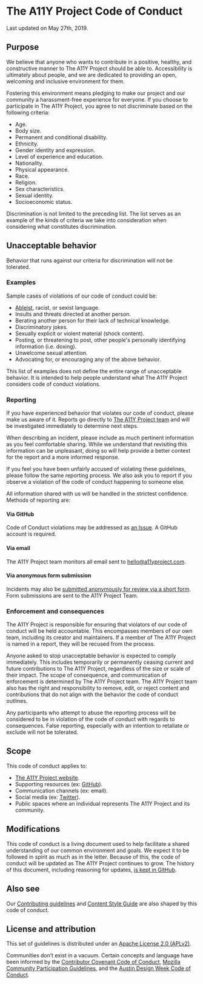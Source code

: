 # The A11Y Project Code of Conduct

Last updated on May 27th, 2019.

## Purpose

We believe that anyone who wants to contribute in a positive, healthy, and constructive manner to The A11Y Project should be able to. Accessibility is ultimately about people, and we are dedicated to providing an open, welcoming and inclusive environment for them. 

Fostering this environment means pledging to make our project and our community a harassment-free experience for everyone. If you choose to participate in The A11Y Project, you agree to not discriminate based on the following criteria: 

- Age.
- Body size.
- Permanent and conditional disability.
- Ethnicity.
- Gender identity and expression.
- Level of experience and education.
- Nationality.
- Physical appearance.
- Race.
- Religion.
- Sex characteristics.
- Sexual identity.
- Socioeconomic status.

Discrimination is not limited to the preceding list. The list serves as an example of the kinds of criteria we take into consideration when considering what constitutes discrimination.

## Unacceptable behavior

Behavior that runs against our criteria for discrimination will not be tolerated. 

### Examples

Sample cases of violations of our code of conduct could be:

- [Ableist](https://github.com/a11yproject/a11yproject.com/blob/gh-pages/CONTENT_STYLE_GUIDE.md#ableist-language), racist, or sexist language.
- Insults and threats directed at another person.
- Berating another person for their lack of technical knowledge.
- Discriminatory jokes.
- Sexually explicit or violent material (shock content).
- Posting, or threatening to post, other people's personally identifying information (i.e. doxing).
- Unwelcome sexual attention.
- Advocating for, or encouraging any of the above behavior.

This list of examples does not define the entire range of unacceptable behavior. It is intended to help people understand what The A11Y Project considers code of conduct violations.

### Reporting

If you have experienced behavior that violates our code of conduct, please make us aware of it. Reports go directly to [The A11Y Project team](https://a11yproject.com/purpose.html) and will be investigated immediately to determine next steps. 

When describing an incident, please include as much pertinent information as you feel comfortable sharing. While we understand that revisiting this information can be unpleasant, doing so will help provide a better context for the report and a more informed response.

If you feel you have been unfairly accused of violating these guidelines, please follow the same reporting process. We also ask you to report if you observe a violation of the code of conduct happening to someone else.

All information shared with us will be handled in the strictest confidence. Methods of reporting are:

#### Via GitHub

Code of Conduct violations may be addressed as [an Issue](https://github.com/a11yproject/a11yproject.com/issues?q=is%3Aissue+is%3Aopen+sort%3Aupdated-desc). A GitHub account is required.

#### Via email

The A11Y Project team monitors all email sent to hello@a11yproject.com.

#### Via anonymous form submission

Incidents may also be [submitted anonymously for review via a short form](https://forms.gle/8N5ezJ5UtCgAm2VL7). Form submissions are sent to the A11Y Project Team.

### Enforcement and consequences

The A11Y Project is responsible for ensuring that violators of our code of conduct will be held accountable. This encompasses members of our own team, including its creator and maintainers. If a member of The A11Y Project is named in a report, they will be recused from the process.

Anyone asked to stop unacceptable behavior is expected to comply immediately. This includes temporarily or permanently ceasing current and future contributions to The A11Y Project, regardless of the size or scale of their impact. The scope of consequence, and communication of enforcement is determined by The A11Y Project team. The A11Y Project team also has the right and responsibility to remove, edit, or reject content and contributions that do not align with the behavior the code of conduct outlines.

Any participants who attempt to abuse the reporting process will be considered to be in violation of the code of conduct with regards to consequences. False reporting, especially with an intention to retaliate or exclude will not be tolerated. 


## Scope

This code of conduct applies to:

- [The A11Y Project website](https://a11yproject.com/).
- Supporting resources (ex: [GitHub](https://github.com/a11yproject/a11yproject.com/)).
- Communication channels (ex: email).
- Social media (ex: [Twitter](https://twitter.com/A11YProject)).
- Public spaces where an individual represents The A11Y Project and its community.


## Modifications

This code of conduct is a living document used to help facilitate a shared understanding of our common environment and goals. We expect it to be followed in spirit as much as in the letter. Because of this, the code of conduct will be updated as The A11Y Project continues to grow. The history of this document, including reasoning for updates, [is kept in GitHub](https://github.com/a11yproject/a11yproject.com/commits/gh-pages/CODE_OF_CONDUCT.md). 


## Also see

Our [Contributing guidelines](https://github.com/a11yproject/a11yproject.com/blob/gh-pages/CONTRIBUTING.md) and [Content Style Guide](https://github.com/a11yproject/a11yproject.com/blob/gh-pages/CONTENT_STYLE_GUIDE.md) are also shaped by this code of conduct.


## License and attribution

This set of guidelines is distributed under an [Apache License 2.0 (APLv2)](https://github.com/a11yproject/a11yproject.com/blob/gh-pages/LICENSE-APLv2). 

Communities don’t exist in a vacuum. Certain concepts and language have been informed by the [Contributor Covenant Code of Conduct](https://www.contributor-covenant.org/version/1/4/code-of-conduct.html), [Mozilla Community Participation Guidelines](https://www.mozilla.org/en-US/about/governance/policies/participation/), and the [Austin Design Week Code of Conduct](https://austindesignweek.org/code-of-conduct).
